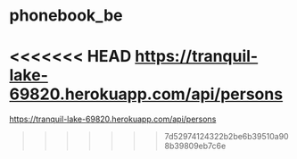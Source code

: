 # phonebook_be
<<<<<<< HEAD
https://tranquil-lake-69820.herokuapp.com/api/persons
=======
https://tranquil-lake-69820.herokuapp.com/api/persons
>>>>>>> 7d52974124322b2be6b39510a908b39809eb7c6e
